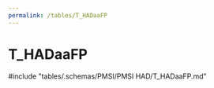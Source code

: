 ```yaml
---
permalink: /tables/T_HADaaFP
---
```

# T\_HADaaFP
<!-- SPDX-License-Identifier: MPL-2.0 -->

<!-- ATTENTION : Ne pas supprimer ou modifier la ligne ci-dessous -->
#include "tables/.schemas/PMSI/PMSI HAD/T_HADaaFP.md"
<!-- ATTENTION : Ne pas supprimer ou modifier la ligne ci-dessus -->
